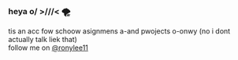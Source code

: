 ### heya o/ >///< 🌪

tis an acc fow schoow asignmens a-and pwojects o-onwy (no i dont actually talk liek that)<br/>
follow me on [@ronylee11](https://www.github.com/ronylee11)

<!--
**1211311027/1211311027** is a ✨ _special_ ✨ repository because its `README.md` (this file) appears on your GitHub profile.

Here are some ideas to get you started:

- 🔭 I’m currently working on ...
- 🌱 I’m currently learning ...
- 👯 I’m looking to collaborate on ...
- 🤔 I’m looking for help with ...
- 💬 Ask me about ...
- 📫 How to reach me: ...
- 😄 Pronouns: ...
- ⚡ Fun fact: ...
-->

